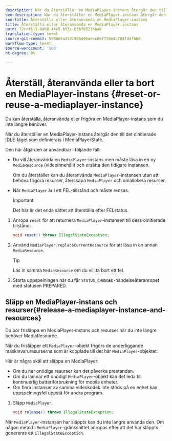 ```yaml
---
description: När du återställer en MediaPlayer-instans återgår den till det oinitierade IDLE-läget som definierats i MediaPlayerState.
seo-description: När du återställer en MediaPlayer-instans återgår den till det oinitierade IDLE-läget som definierats i MediaPlayerState.
seo-title: Återställa eller återanvända en MediaPlayer-instans
title: Återställa eller återanvända en MediaPlayer-instans
uuid: 72cc4511-8ab0-44e5-b93c-b36f0321bba8
translation-type: tm+mt
source-git-commit: 5908e5a3521966496aeec0ef730e4a704fddfb68
workflow-type: tm+mt
source-wordcount: '300'
ht-degree: 0%

---
```



# Återställ, återanvända eller ta bort en MediaPlayer-instans {#reset-or-reuse-a-mediaplayer-instance}

Du kan återställa, återanvända eller frigöra en MediaPlayer-instans som du inte längre behöver.

När du återställer en MediaPlayer-instans återgår den till det oinitierade IDLE-läget som definierats i MediaPlayerState.

Den här åtgärden är användbar i följande fall:

* Du vill återanvända en `MediaPlayer`-instans men måste läsa in en ny `MediaResource` (videoinnehåll) och ersätta den tidigare instansen.

   Om du återställer kan du återanvända `MediaPlayer`-instansen utan att behöva frigöra resurser, återskapa `MediaPlayer` och omallokera resurser.

* När `MediaPlayer` är i ett FEL-tillstånd och måste rensas.

   >[!IMPORTANT]
   >
   >Det här är det enda sättet att återställa efter FELstatus.

1. Anropa `reset` för att returnera `MediaPlayer`-instansen till dess oinitierade tillstånd:

   ```java
   void reset() throws IllegalStateException; 
   ```

1. Använd `MediaPlayer.replaceCurrentResource` för att läsa in en annan `MediaResource`.

   >[!TIP]
   >
   >Läs in samma `MediaResource` om du vill ta bort ett fel.

1. Starta uppspelningen när du får `STATUS_CHANGED`-händelseåteranropet med statusen PREPARED.

## Släpp en MediaPlayer-instans och resurser{#release-a-mediaplayer-instance-and-resources}

Du bör frisläppa en MediaPlayer-instans och resurser när du inte längre behöver MediaResource.

När du frisläpper ett `MediaPlayer`-objekt frigörs de underliggande maskinvaruresurserna som är kopplade till det här `MediaPlayer`-objektet.

Här är några skäl att släppa en MediaPlayer:

* Om du har onödiga resurser kan det påverka prestandan.
* Om du lämnar ett onödigt `MediaPlayer`-objekt kan det leda till kontinuerlig batteriförbrukning för mobila enheter.
* Om flera instanser av samma videokodek inte stöds på en enhet kan uppspelningsfel uppstå för andra program.

1. Släpp `MediaPlayer`.

   ```java
   void release() throws IllegalStateException;
   ```

När `MediaPlayer`-instansen har släppts kan du inte längre använda den. Om någon metod i `MediaPlayer`-gränssnittet anropas efter att det har släppts genereras ett `IllegalStateException`.